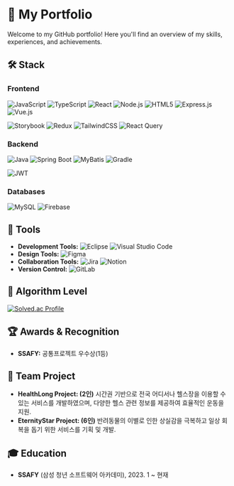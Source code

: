 # 🚀 My Portfolio

Welcome to my GitHub portfolio! Here you'll find an overview of my skills, experiences, and achievements.

## 🛠️ Stack

### Frontend
![JavaScript](https://img.shields.io/badge/javascript-%23323330.svg?style=for-the-badge&logo=javascript&logoColor=%23F7DF1E)
![TypeScript](https://img.shields.io/badge/typescript-%23007ACC.svg?style=for-the-badge&logo=typescript&logoColor=white)
![React](https://img.shields.io/badge/react-%2320232a.svg?style=for-the-badge&logo=react&logoColor=%2361DAFB)
![Node.js](https://img.shields.io/badge/node.js-6DA55F?style=for-the-badge&logo=node.js&logoColor=white)
![HTML5](https://img.shields.io/badge/html5-%23E34F26.svg?style=for-the-badge&logo=html5&logoColor=white)
![Express.js](https://img.shields.io/badge/express.js-%23404d59.svg?style=for-the-badge&logo=express&logoColor=%2361DAFB)
![Vue.js](https://img.shields.io/badge/vuejs-%2335495e.svg?style=for-the-badge&logo=vuedotjs&logoColor=%234FC08D)   

![Storybook](https://img.shields.io/badge/-Storybook-FF4785?style=for-the-badge&logo=storybook&logoColor=white)
![Redux](https://img.shields.io/badge/redux-%23593d88.svg?style=for-the-badge&logo=redux&logoColor=white)
![TailwindCSS](https://img.shields.io/badge/tailwindcss-%2338B2AC.svg?style=for-the-badge&logo=tailwind-css&logoColor=white)
![React Query](https://img.shields.io/badge/-React%20Query-FF4154?style=for-the-badge&logo=react%20query&logoColor=white)

### Backend
![Java](https://img.shields.io/badge/java-%23ED8B00.svg?style=for-the-badge&logo=java&logoColor=white)
![Spring Boot](https://img.shields.io/badge/springboot-%236DB33F.svg?style=for-the-badge&logo=springboot&logoColor=white)
![MyBatis](https://img.shields.io/badge/mybatis-%23007ACC.svg?style=for-the-badge&logo=mybatis&logoColor=white)
![Gradle](https://img.shields.io/badge/gradle-%2302303A.svg?style=for-the-badge&logo=gradle&logoColor=white)   

![JWT](https://img.shields.io/badge/JWT-black?style=for-the-badge&logo=JSON%20web%20tokens)

### Databases
![MySQL](https://img.shields.io/badge/mysql-4479A1.svg?style=for-the-badge&logo=mysql&logoColor=white)
![Firebase](https://img.shields.io/badge/firebase-a08021?style=for-the-badge&logo=firebase&logoColor=ffcd34)

## 🧰 Tools
- **Development Tools:**  ![Eclipse](https://img.shields.io/badge/Eclipse-FE7A16.svg?style=for-the-badge&logo=Eclipse&logoColor=white) ![Visual Studio Code](https://img.shields.io/badge/Visual%20Studio%20Code-0078d7.svg?style=for-the-badge&logo=visual-studio-code&logoColor=white)
- **Design Tools:** ![Figma](https://img.shields.io/badge/figma-%23F24E1E.svg?style=for-the-badge&logo=figma&logoColor=white)
- **Collaboration Tools:** ![Jira](https://img.shields.io/badge/jira-%230A0FFF.svg?style=for-the-badge&logo=jira&logoColor=white) ![Notion](https://img.shields.io/badge/Notion-%23000000.svg?style=for-the-badge&logo=notion&logoColor=white)
- **Version Control:** ![GitLab](https://img.shields.io/badge/gitlab-%23181717.svg?style=for-the-badge&logo=gitlab&logoColor=white)

## 🧩 Algorithm Level
[![Solved.ac Profile](http://mazassumnida.wtf/api/v2/generate_badge?boj=solveall)](https://solved.ac/solveall/)

## 🏆 Awards & Recognition
- **SSAFY:** 공통프로젝트 우수상(1등)

## 💼 Team Project
- **HealthLong Project: (2인)** 시간권 기반으로 전국 어디서나 헬스장을 이용할 수 있는 서비스를 개발하였으며, 다양한 헬스 관련 정보를 제공하여 효율적인 운동을 지원.
- **EternityStar Project: (6인)** 반려동물의 이별로 인한 상실감을 극복하고 일상 회복을 돕기 위한 서비스를 기획 및 개발.


## 🎓 Education
- **SSAFY** (삼성 청년 소프트웨어 아카데미), 2023. 1 ~ 현재

